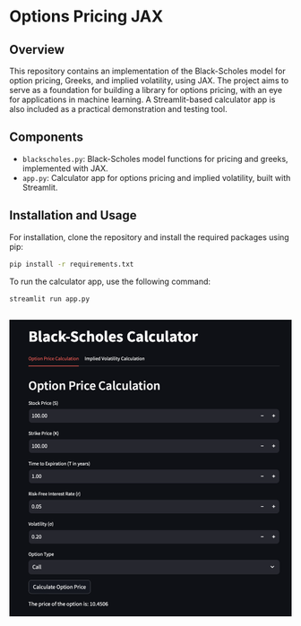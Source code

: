 # Options Pricing JAX

## Overview 
This repository contains an implementation of the Black-Scholes model for option pricing, Greeks, and implied volatility, using JAX. The project aims to serve as a foundation for building a library for options pricing, with an eye for applications in machine learning. A Streamlit-based calculator app is also included as a practical demonstration and testing tool.

## Components
- `blackscholes.py`: Black-Scholes model functions for pricing and greeks, implemented with JAX.
- `app.py`: Calculator app for options pricing and implied volatility, built with Streamlit.


## Installation and Usage
For installation, clone the repository and install the required packages using pip:
```bash
pip install -r requirements.txt
```
To run the calculator app, use the following command:
```bash 
streamlit run app.py
```
##

![Options Calculator App](calculator.png "Options Calculator App")